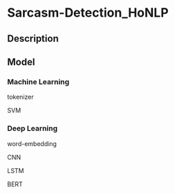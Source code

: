 # Sarcasm-Detection_HoNLP
## Description

## Model

### Machine Learning

tokenizer

SVM

### Deep Learning

word-embedding

CNN

LSTM

BERT
